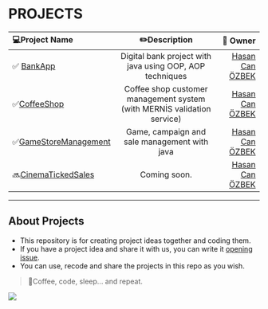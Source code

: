 # PROJECTS
 
 | :computer:**Project Name** | :pencil2:**Description** | :bust_in_silhouette: **Owner** |
| :---        |    :----:   |          ---: |
| :white_check_mark: [BankApp](https://github.com/hasancanozbek/My-Java-OOP-Projects/blob/main/BankApp/PROJE-ISTERLERI.md " project requests ")| Digital bank project with java using OOP, AOP techniques  | [Hasan Can ÖZBEK](https://github.com/hasancanozbek) |
|:white_check_mark:[CoffeeShop](https://github.com/hasancanozbek/Java-OOP-Projects/blob/main/CoffeeShop/PROJE-ISTERLERI.md)|Coffee shop customer management system (with MERNİS validation service) |[Hasan Can ÖZBEK](https://github.com/hasancanozbek)|
|:white_check_mark:[GameStoreManagement](https://github.com/hasancanozbek/Java-OOP-Projects/blob/main/GameStoreManagement/PROJE-ISTERLERİ.md)|Game, campaign and sale management with java|[Hasan Can ÖZBEK](https://github.com/hasancanozbek)|
|:soon:[CinemaTickedSales]()|Coming soon.|[Hasan Can ÖZBEK](https://github.com/hasancanozbek)|



---
## About Projects
* This repository is for creating project ideas together and coding them.
* If you have a project idea and share it with us, you can write it [opening issue](https://github.com/hasancanozbek/My-Java-OOP-Projects/issues).
* You can use, recode and share the projects in this repo as you wish.
> :pushpin:Coffee, code, sleep... and repeat.

![](https://artuncolak.com/media/hello-world/hello-world.png)


